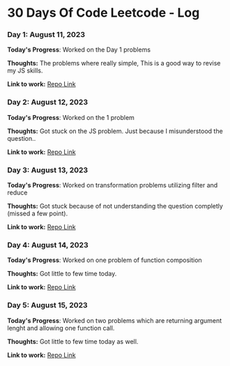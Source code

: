 # 30 Days Of Code Leetcode - Log

### Day 1: August 11, 2023 

**Today's Progress**: Worked on the Day 1 problems

**Thoughts:** The problems where really simple, This is a good way to revise my JS skills.

**Link to work:** [Repo Link](https://github.com/Vaibhav91one/30DaysOfJS)

### Day 2: August 12, 2023 

**Today's Progress**: Worked on the  1 problem

**Thoughts:** Got stuck on the JS problem. Just because I misunderstood the question.. 

**Link to work:** [Repo Link](https://github.com/Vaibhav91one/30DaysOfJS)

### Day 3: August 13, 2023 

**Today's Progress**: Worked on transformation problems utilizing filter and reduce

**Thoughts:** Got stuck because of not understanding the question completly (missed a few point). 

**Link to work:** [Repo Link](https://github.com/Vaibhav91one/30DaysOfJS)

### Day 4: August 14, 2023 

**Today's Progress**: Worked on one problem of function composition

**Thoughts:** Got little to few time today. 

**Link to work:** [Repo Link](https://github.com/Vaibhav91one/30DaysOfJS)

### Day 5: August 15, 2023 

**Today's Progress**: Worked on two problems which are returning argument lenght and allowing one function call.

**Thoughts:** Got little to few time today as well. 

**Link to work:** [Repo Link](https://github.com/Vaibhav91one/30DaysOfJS)